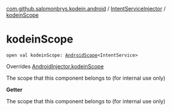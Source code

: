 [com.github.salomonbrys.kodein.android](../index.md) / [IntentServiceInjector](index.md) / [kodeinScope](.)

# kodeinScope

`open val kodeinScope: `[`AndroidScope`](../-android-scope/index.md)`<IntentService>`

Overrides [AndroidInjector.kodeinScope](../-android-injector/kodein-scope.md)

The scope that this component belongs to (for internal use only)

**Getter**

The scope that this component belongs to (for internal use only)

